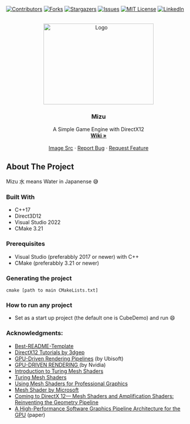 <div id="top"></div>

[![Contributors][contributors-shield]][contributors-url]
[![Forks][forks-shield]][forks-url]
[![Stargazers][stars-shield]][stars-url]
[![Issues][issues-shield]][issues-url]
[![MIT License][license-shield]][license-url]
[![LinkedIn][linkedin-shield]][linkedin-url]



<!-- PROJECT LOGO -->
<br />
<div align="center">
  <a href="https://github.com/TheSharpOwl/Mizu">
    <img src="https://i.imgur.com/xOgNHE3.jpg" alt="Logo" width="300" height="220">
  </a>

<h3 align="center">Mizu</h3>

  <p align="center">
    A Simple Game Engine with DirectX12
    <br />
    <a href="https://github.com/TheSharpOwl/Mizu/wiki"><strong>Wiki »</strong></a>
    <br />
    <br />
    <a href="https://www.wattpad.com/242654195-the-water-girl-raindrop?utm_source=web&utm_medium=pinterest&utm_content=share_reading">Image Src</a>
    ·
    <a href="https://github.com/TheSharpOwl/Mizu/issues">Report Bug</a>
    ·
    <a href="https://github.com/TheSharpOwl/Mizu/issues">Request Feature</a>
  </p>
</div>



<!-- TABLE OF CONTENTS -->
<!-- <details>
  <summary>Table of Contents</summary>
  <ol>
    <li>
      <a href="#about-the-project">About The Project</a>
      <ul>
        <li><a href="#built-with">Built With</a></li>
      </ul>
    </li>
    <li>
      <a href="#getting-started">Getting Started</a>
      <ul>
        <li><a href="#prerequisites">Prerequisites</a></li>
        <li><a href="#installation">Installation</a></li>
      </ul>
    </li>
    <li><a href="#usage">Usage</a></li>
    <li><a href="#roadmap">Roadmap</a></li>
    <li><a href="#contributing">Contributing</a></li>
    <li><a href="#license">License</a></li>
    <li><a href="#contact">Contact</a></li>
    <li><a href="#acknowledgments">Acknowledgments</a></li>
  </ol>
</details>
-->



<!-- ABOUT THE PROJECT -->
## About The Project
Mizu 水 means Water in Japanense :sweat_smile:
<!-- [![Product Name Screen Shot][product-screenshot]](https://example.com) -->

<!-- <p align="right">(<a href="#top">back to top</a>)</p> -->


### Built With

* C++17
* Direct3D12
* Visual Studio 2022
* CMake 3.21

<!-- <p align="right">(<a href="#top">back to top</a>)</p> -->
<!-- GETTING STARTED -->
<!-- ## Getting Started -->

### Prerequisites

* Visual Studio (preferabbly 2017 or newer) with C++
* CMake (preferabbly 3.21 or newer)

<!-- ### Installation

1. Get a free API Key at [https://example.com](https://example.com)
2. Clone the repo
   ```sh
   git clone https://github.com/TheSharpOwl/Mizu.git
   ```
3. Install NPM packages
   ```sh
   npm install
   ```
4. Enter your API in `config.js`
   ```js
   const API_KEY = 'ENTER YOUR API';
   ```

<p align="right">(<a href="#top">back to top</a>)</p>
-->


<!-- USAGE EXAMPLES -->

### Generating the project

`cmake [path to main CMakeLists.txt]`

### How to run any project
* Set as a start up project (the default one is CubeDemo) and run :smile:


### Acknowledgments:
* [Best-README-Template](https://github.com/othneildrew/Best-README-Template)
* [DirectX12 Tutorials by 3dgep](https://www.3dgep.com/category/graphics-programming/directx/)
* [GPU-Driven Rendering Pipelines](https://advances.realtimerendering.com/s2015/aaltonenhaar_siggraph2015_combined_final_footer_220dpi.pdf) (by Ubisoft)
* [GPU-DRIVEN RENDERING ](https://on-demand.gputechconf.com/gtc/2016/presentation/s6138-christoph-kubisch-pierre-boudier-gpu-driven-rendering.pdf) (by Nvidia)
* [Introduction to Turing Mesh Shaders](https://developer.nvidia.com/blog/introduction-turing-mesh-shaders/)
* [Turing Mesh Shaders](https://vzout.com/mesh_shading/)
* [Using Mesh Shaders for Professional Graphics](https://developer.nvidia.com/blog/using-mesh-shaders-for-professional-graphics/)
* [Mesh Shader by Microsoft](https://microsoft.github.io/DirectX-Specs/d3d/MeshShader.html)
* [Coming to DirectX 12— Mesh Shaders and Amplification Shaders: Reinventing the Geometry Pipeline ](https://devblogs.microsoft.com/directx/coming-to-directx-12-mesh-shaders-and-amplification-shaders-reinventing-the-geometry-pipeline/)
* [A High-Performance Software Graphics Pipeline Architecture
for the GPU](https://replicability.graphics/papers/10.1145-3197517.3201374/index.html) (paper)


[contributors-shield]: https://img.shields.io/github/contributors/TheSharpOwl/Mizu.svg?style=for-the-badge
[contributors-url]: https://github.com/TheSharpOwl/Mizu/graphs/contributors
[forks-shield]: https://img.shields.io/github/forks/TheSharpOwl/Mizu.svg?style=for-the-badge
[forks-url]: https://github.com/TheSharpOwl/Mizu/network/members
[stars-shield]: https://img.shields.io/github/stars/TheSharpOwl/Mizu.svg?style=for-the-badge
[stars-url]: https://github.com/TheSharpOwl/Mizu/stargazers
[issues-shield]: https://img.shields.io/github/issues/TheSharpOwl/Mizu.svg?style=for-the-badge
[issues-url]: https://github.com/TheSharpOwl/Mizu/issues
[license-shield]: https://img.shields.io/github/license/TheSharpOwl/Mizu.svg?style=for-the-badge
[license-url]: https://github.com/TheSharpOwl/Mizu/blob/main/LICENSE
[linkedin-shield]: https://img.shields.io/badge/-LinkedIn-black.svg?style=for-the-badge&logo=linkedin&colorB=555
[linkedin-url]: https://www.linkedin.com/in/mohamadziadalkabakibi/
[product-screenshot]: images/screenshot.png
